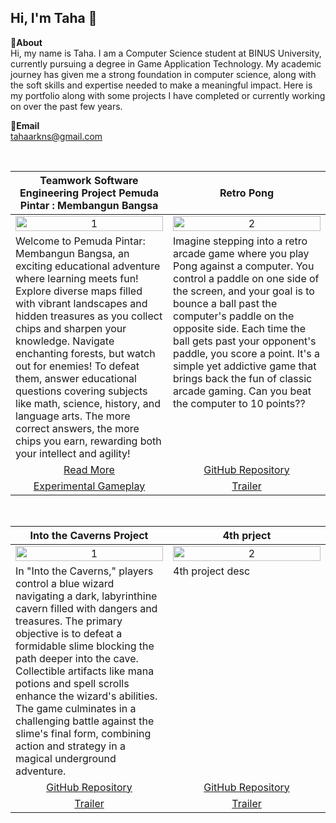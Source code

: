Hi, I'm Taha 👋
---
**📌About** <br>
Hi, my name is Taha. I am a Computer Science student at BINUS University, currently pursuing a degree in Game Application Technology. My academic journey has given me a strong foundation in computer science, along with the soft skills and expertise needed to make a meaningful impact. Here is my portfolio along with some projects I have completed or currently working on over the past few years.

**📩Email** <br>
tahaarkns@gmail.com

<br>

<table width="100%">
  <thead>
    <tr>
      <th width="50%" align="center"><a>Teamwork Software Engineering Project Pemuda Pintar :  Membangun Bangsa </a></th> <!--tittle-->
      <th width="50%" align="center"><a>Retro Pong</a></th> <!--tittle-->
    </tr>
  </thead>
  <tbody>
    <tr>
      <td align="center">
        <img src="https://tahaarkns.notion.site/image/https%3A%2F%2Fprod-files-secure.s3.us-west-2.amazonaws.com%2Ff788d9fa-15b6-4fa7-a6bb-9adb06ced371%2F1f29415a-ed31-4787-9fa7-a04752889db1%2Fimage.png?table=block&id=111351bb-6c93-8045-9841-f21e8df25f28&spaceId=f788d9fa-15b6-4fa7-a6bb-9adb06ced371&width=1180&userId=&cache=v2" alt="1" style="width:100%;height:auto;">
      </td>
      <td align="center">
        <img src="https://private-user-images.githubusercontent.com/158982279/346267378-882dfbf4-be11-4c17-945e-c0947af7a08c.JPG?jwt=eyJhbGciOiJIUzI1NiIsInR5cCI6IkpXVCJ9.eyJpc3MiOiJnaXRodWIuY29tIiwiYXVkIjoicmF3LmdpdGh1YnVzZXJjb250ZW50LmNvbSIsImtleSI6ImtleTUiLCJleHAiOjE3MjgxMDg1NTUsIm5iZiI6MTcyODEwODI1NSwicGF0aCI6Ii8xNTg5ODIyNzkvMzQ2MjY3Mzc4LTg4MmRmYmY0LWJlMTEtNGMxNy05NDVlLWMwOTQ3YWY3YTA4Yy5KUEc_WC1BbXotQWxnb3JpdGhtPUFXUzQtSE1BQy1TSEEyNTYmWC1BbXotQ3JlZGVudGlhbD1BS0lBVkNPRFlMU0E1M1BRSzRaQSUyRjIwMjQxMDA1JTJGdXMtZWFzdC0xJTJGczMlMkZhd3M0X3JlcXVlc3QmWC1BbXotRGF0ZT0yMDI0MTAwNVQwNjA0MTVaJlgtQW16LUV4cGlyZXM9MzAwJlgtQW16LVNpZ25hdHVyZT1iZmZlZjE3NmI1ZGZmNWZkZTBlZGM1YTE0OTc5NjdiNDFjZTZhY2QzOTllMjg5NzMwNzYzNjYzNGNlMGE5NGY0JlgtQW16LVNpZ25lZEhlYWRlcnM9aG9zdCJ9.BBrcf6ngrBJBEosZktDhKM0IIHLaEZQM1j9WEmo6uXo" alt="2" style="width:100%;height:auto;">
      </td>
    </tr>
    <tr>
      <td valign="text-top"> Welcome to Pemuda Pintar: Membangun Bangsa, an exciting educational adventure where learning meets fun! Explore diverse maps filled with vibrant landscapes and hidden treasures as you collect chips and sharpen your knowledge. Navigate enchanting forests, but watch out for enemies! To defeat them, answer educational questions covering subjects like math, science, history, and language arts. The more correct answers, the more chips you earn, rewarding both your intellect and agility! </td> <!--desc-->
      <td valign="text-top">Imagine stepping into a retro arcade game where you play Pong against a computer. You control a paddle on one side of the screen, and your goal is to bounce a ball past the computer's paddle on the opposite side. Each time the ball gets past your opponent's paddle, you score a point. It's a simple yet addictive game that brings back the fun of classic arcade gaming. Can you beat the computer to 10 points??

</td> <!--desc-->
    </tr>
    <tr>
      <td align="center"><a href="https://tahaarkns.notion.site/tahaarkns-io-10f351bb6c938022825bff9c1fcedbf7#:~:text=ALT-,Teamwork,-Project%20Pemuda%20Pintar">Read More</a></td> <!--link1-->
      <td align="center"><a href="https://github.com/tahaarkns/PongProject">GitHub Repository</a></td> <!--link2-->
    </tr>
    <tr>
      <td align="center"><a href="https://drive.google.com/file/d/17oNypi6KWSbAC4nvyVtsq50uvpzTU2Eh/view">Experimental Gameplay</a></td> <!--link1-->
      <td align="center"><a href="trailer game ---">Trailer</a></td> <!--link2-->
    </tr>
  </tbody>
</table>


<br>


<table width="100%">
  <thead>
    <tr>
      <th width="50%" align="center"><a>Into the Caverns Project</a></th> <!--tittle 3-->
      <th width="50%" align="center"><a>4th prject</a></th> <!--tittle 4-->
    </tr>
  </thead>
  <tbody>
    <tr>
      <td align="center">
        <img src="https://private-user-images.githubusercontent.com/158982279/346654080-5592aa40-b2b6-4968-affc-b42e7b17a288.JPG?jwt=eyJhbGciOiJIUzI1NiIsInR5cCI6IkpXVCJ9.eyJpc3MiOiJnaXRodWIuY29tIiwiYXVkIjoicmF3LmdpdGh1YnVzZXJjb250ZW50LmNvbSIsImtleSI6ImtleTUiLCJleHAiOjE3Mjc4MzM4NDMsIm5iZiI6MTcyNzgzMzU0MywicGF0aCI6Ii8xNTg5ODIyNzkvMzQ2NjU0MDgwLTU1OTJhYTQwLWIyYjYtNDk2OC1hZmZjLWI0MmU3YjE3YTI4OC5KUEc_WC1BbXotQWxnb3JpdGhtPUFXUzQtSE1BQy1TSEEyNTYmWC1BbXotQ3JlZGVudGlhbD1BS0lBVkNPRFlMU0E1M1BRSzRaQSUyRjIwMjQxMDAyJTJGdXMtZWFzdC0xJTJGczMlMkZhd3M0X3JlcXVlc3QmWC1BbXotRGF0ZT0yMDI0MTAwMlQwMTQ1NDNaJlgtQW16LUV4cGlyZXM9MzAwJlgtQW16LVNpZ25hdHVyZT03OTA1NThlN2YxNTVmNWVjZGIzYzUyNDk1N2FkYTc0MThhYmYxNzJlZjdlMTljYzdiNGI2MjJkYzBiZmFjNDVjJlgtQW16LVNpZ25lZEhlYWRlcnM9aG9zdCJ9._hCl2SPUG54LL8DoN7o219IkRCTLeXcEY3y1eLTKYD8" alt="1" style="width:100%;height:auto;">
      </td>
      <td align="center">
        <img src="---" alt="2" style="width:100%;height:auto;">
      </td>
    </tr>
    <tr>
      <td valign="text-top">In "Into the Caverns," players control a blue wizard navigating a dark, labyrinthine cavern filled with dangers and treasures. The primary objective is to defeat a formidable slime blocking the path deeper into the cave. Collectible artifacts like mana potions and spell scrolls enhance the wizard's abilities. The game culminates in a challenging battle against the slime's final form, combining action and strategy in a magical underground adventure.</td> <!--desc-->
      <td valign="text-top">4th project desc </td> <!--desc-->
    </tr>
    <tr>
      <td align="center"><a href="https://github.com/tahaarkns/Into-the-Caverns">GitHub Repository</a></td> <!--link 3-->
      <td align="center"><a href="---">GitHub Repository</a></td> <!--link 4-->
    </tr>
    <tr>
      <td align="center"><a href="into the caverns trailers">Trailer</a></td> <!--link 3-->
      <td align="center"><a href="4th project trailer">Trailer</a></td> <!--link 4-->
    </tr>
  </tbody>
</table>

